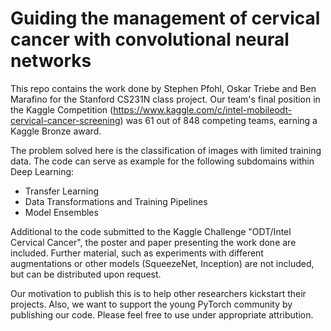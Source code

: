 # Guiding the management of cervical cancer with convolutional neural networks

This repo contains the work done by Stephen Pfohl, Oskar Triebe and Ben Marafino for the Stanford CS231N class project. Our team's final position in the Kaggle Competition (https://www.kaggle.com/c/intel-mobileodt-cervical-cancer-screening) was 61 out of 848 competing teams, earning a Kaggle Bronze award.

The problem solved here is the classification of images with limited training data. The code can serve as example for the following subdomains within Deep Learning:

* Transfer Learning
* Data Transformations and Training Pipelines
* Model Ensembles

Additional to the code submitted to the Kaggle Challenge "ODT/Intel Cervical Cancer", the poster and paper presenting the work done are included.
Further material, such as experiments with different augmentations or other models (SqueezeNet, Inception) are not included, but can be distributed upon request.

Our motivation to publish this is to help other researchers kickstart their projects. Also, we want to support the young PyTorch community by publishing our code. Please feel free to use under appropriate attribution.